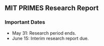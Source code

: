 ## MIT PRIMES Research Report

### Important Dates

- May 31: Research period ends.
- June 15: Interim research report due.

